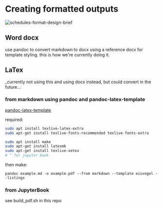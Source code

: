 # Creating formatted outputs

![schedules-format-design-brief](images/schedules-format-design-brief.png)

## Word docx

use pandoc to convert markdown to docx using a reference docx for template styling. this is how we're currently doing it.

## LaTex 

_currently not using this and using docx instead, but could convert in the future...

### from markdown using pandoc and pandoc-latex-template

[pandoc-latex-template](https://github.com/Wandmalfarbe/pandoc-latex-template)

required:
```bash
sudo apt install texlive-latex-extra
sudo apt-get install texlive-fonts-recommended texlive-fonts-extra

sudo apt install make
sudo apt-get install latexmk
sudo apt-get install texlive-xetex
# ^ for jupyter book
```

then make:
```bask
pandoc example.md -o example.pdf --from markdown --template eisvogel --listings
```

### from JupyterBook

see build_pdf.sh in this repo